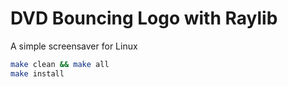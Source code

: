 # DVD Bouncing Logo with Raylib

A simple screensaver for Linux

```bash
make clean && make all
make install
```